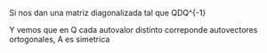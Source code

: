 Si nos dan una matriz diagonalizada tal que QDQ^{-1}

Y vemos que en Q cada autovalor distinto correponde autovectores ortogonales, A es simetrica